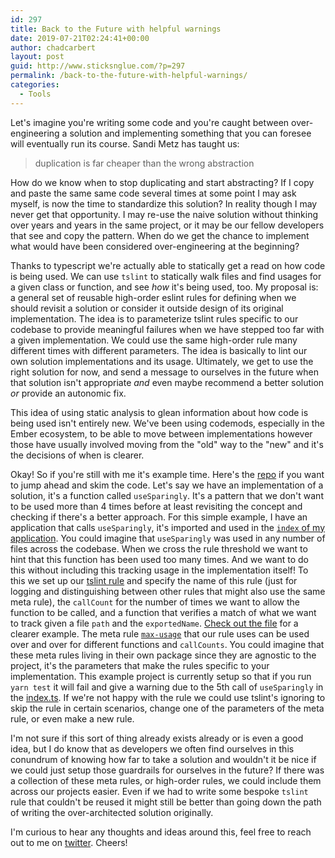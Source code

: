 ```yaml
---
id: 297
title: Back to the Future with helpful warnings
date: 2019-07-21T02:24:41+00:00
author: chadcarbert
layout: post
guid: http://www.sticksnglue.com/?p=297
permalink: /back-to-the-future-with-helpful-warnings/
categories:
  - Tools
---
```

<p class="md-end-block md-p md-focus">
  <span class="md-plain md-expand">Let's imagine you're writing some code and you're caught between over-engineering a solution and implementing something that you can foresee will eventually run its course. Sandi Metz has taught us:</span>
</p>

> <p class="md-end-block md-p">
>   <span class="md-plain">duplication is far cheaper than the wrong abstraction</span>
> </p>

<p class="md-end-block md-p">
  <span class="md-plain">How do we know when to stop duplicating and start abstracting? If I copy and paste the same same code several times at some point I may ask myself, is now the time to standardize this solution? In reality though I may never get that opportunity. I may re-use the naive solution without thinking over years and years in the same project, or it may be our fellow developers that see and copy the pattern. When do we get the chance to implement what would have been considered over-engineering at the beginning?</span>
</p>

<p class="md-end-block md-p">
  <span class="md-plain">Thanks to typescript we're actually able to statically get a read on how code is being used. We can use </span><span class="" spellcheck="false"><code>tslint</code></span><span class="md-plain"> to statically walk files and find usages for a given class or function, and see </span><span class=""><em><span class="md-plain">how</span></em></span><span class="md-plain"> it's being used, too. My proposal is: a general set of reusable high-order eslint rules for defining when we should revisit a solution or consider it outside design of its original implementation. The idea is to parameterize tslint rules specific to our codebase to provide meaningful failures when we have stepped too far with a given implementation. We could use the same high-order rule many different times with different parameters. The idea is basically to lint our own solution implementations and its usage. Ultimately, we get to use the right solution for now, and send a message to ourselves in the future when that solution isn't appropriate </span><span class=""><em><span class="md-plain">and</span></em></span><span class="md-plain"> even maybe recommend a better solution <em>or</em> provide an autonomic fix.</span>
</p>

<p class="md-end-block md-p">
  <span class="md-plain">This idea of using static analysis to glean information about how code is being used isn't entirely new. We've been using codemods, especially in the Ember ecosystem, to be able to move between implementations however those have usually involved moving from the "old" way to the "new" and it's the decisions of when is clearer.</span>
</p>

<p class="md-end-block md-p">
  <span class="md-plain">Okay! So if you're still with me it's example time. Here's the <a href="https://github.com/chadian/ts-linting-experiment">repo</a> if you want to jump ahead and skim the code. Let's say we have an implementation of a solution, it's a function called <code>useSparingly</code>. It's a pattern that we don't want to be used more than 4 times before at least revisiting the concept and checking if there's a better approach. </span><span class="md-plain">For this simple example, I have an application that calls </span><span spellcheck="false"><code>useSparingly</code></span><span class="md-plain">, it's imported and used in the </span><span class=" md-link"><a spellcheck="false" href="https://github.com/chadian/ts-linting-experiment/tree/master/src/index.ts"><span spellcheck="false"><code>index</code></span><span class="md-plain"> of my application</span></a></span><span class="md-plain">. You could imagine that </span><span class="" spellcheck="false"><code>useSparingly</code></span><span class="md-plain"> was used in any number of files across the codebase. When we cross the rule threshold we want to hint that this function has been used too many times. And we want to do this without including this tracking usage in the implementation itself! To this we set up our </span><span class=" md-link"><a spellcheck="false" href="https://github.com/chadian/ts-linting-experiment/tree/master/rules/useSparinglyRule.ts"><span class="md-plain">tslint rule</span></a></span><span class="md-plain"> and specify the name of this rule (just for logging and distinguishing between other rules that might also use the same meta rule), the </span><span spellcheck="false"><code>callCount</code></span><span class="md-plain"> for the number of times we want to allow the function to be called, and a function that verifies a match of what we want to track given a file </span><span spellcheck="false"><code>path</code></span><span class="md-plain"> and the </span><span spellcheck="false"><code>exportedName</code></span><span class="md-plain">. <a href="https://github.com/chadian/ts-linting-experiment/tree/master/rules/useSparinglyRule.ts">Check out the file</a> for a clearer example. The meta rule </span><span class=" md-link"><a spellcheck="false" href="https://github.com/chadian/ts-linting-experiment/tree/master/rules/meta-rules/max-usage.ts"><span spellcheck="false"><code>max-usage</code></span></a></span><span class="md-plain"> that our rule uses can be used over and over for different functions and </span><span spellcheck="false"><code>callCounts</code></span><span class="md-plain">. You could imagine that these meta rules living in their own package since they are agnostic to the project, it's the parameters that make the rules specific to your implementation. This example project is currently setup so that if you run </span><span spellcheck="false"><code>yarn test</code></span><span class="md-plain"> it will fail and give a warning due to the 5th call of <code>useSparingly</code> in the </span><span class=" md-link"><a spellcheck="false" href="https://github.com/chadian/ts-linting-experiment/blob/6741f0f95836f2aa2cf7637daac7c9d5158d8ec2/src/index.ts"><span class="md-plain">index.ts</span></a></span><span class="md-plain">. </span>If we're not happy with the rule we could use tslint's ignoring to skip the rule in certain scenarios, change one of the parameters of the meta rule, or even make a new rule.
</p>

<p class="md-end-block md-p">
  <span class="md-plain">I'm not sure if this sort of thing already exists already or is even a good idea, but I do know that as developers we often find ourselves in this conundrum of knowing how far to take a solution and wouldn't it be nice if we could just setup those guardrails for ourselves in the future? If there was a collection of these meta rules, or high-order rules, we could include them across our projects easier. Even if we had to write some bespoke <code>tslint</code> rule that couldn't be reused it might still be better than going down the path of writing the over-architected solution originally.</span>
</p>

<p class="md-end-block md-p">
  <span class="md-plain">I'm curious to hear any thoughts and ideas around this, feel free to reach out to me on </span><span class=" md-link"><a spellcheck="false" href="http://www.twitter.com/chadian"><span class="md-plain">twitter</span></a></span><span class="md-plain">. Cheers!</span>
</p>